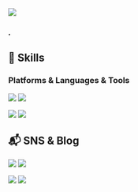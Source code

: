 
<img src="https://capsule-render.vercel.app/api?type=waving&color=auto&height=200&section=header&text=hi_its me sooj🌏&fontSize=50" />

### *.*


## :deciduous_tree: Skills
### Platforms & Languages & Tools
<img src="https://img.shields.io/badge/Kotlin-0095D5?&style=for-the-badge&logo=kotlin&logoColor=white"/></a>
<img src="https://img.shields.io/badge/Android-3DDC84?style=for-the-badge&logo=android&logoColor=whitee"/></a>

<img src="https://img.shields.io/badge/Slack-4A154B?style=for-the-badge&logo=slack&logoColor=white"/></a>
<img src="https://img.shields.io/badge/Discord-7289DA?style=for-the-badge&logo=discord&logoColor=white"/></a>

<!--
[![Top Langs](https://github-readme-stats.vercel.app/api/top-langs/?username=sooj36)](https://github.com/anuraghazra/github-readme-stats)
-->


## :mailbox_with_mail: SNS & Blog

<a href="sooj2023@gmail.com"><img src="https://img.shields.io/badge/sooj2023@gmail.com-EA4335?style=flat-square&logo=GMail&logoColor=white"/></a>
<a href="sooj36_@naver.com"><img src="https://img.shields.io/badge/sooj36_@naver.com-03C75A?style=flat-square&logo=naver&logoColor=white"/></a>

<a href="sooj36.github.io"><img src="https://img.shields.io/badge/Github.io-222222?style=flat-square&logo=githubpages&logoColor=white"/></a>
<a href="https://velog.io/@sooj23"><img src="https://img.shields.io/badge/Velog-20C997?style=flat-square&logo=velog&logoColor=white"/></a>

<!--
**sooj36/sooj36** is a ✨ _special_ ✨ repository because its `README.md` (this file) appears on your GitHub profile.



Here are some ideas to get you started:

- 🔭 I’m currently working on ...
- 🌱 I’m currently learning ...
- 👯 I’m looking to collaborate on ...
- 🤔 I’m looking for help with ...
- 💬 Ask me about ...
- 📫 How to reach me: ...
- 😄 Pronouns: ...
- ⚡ Fun fact: ...
-->
